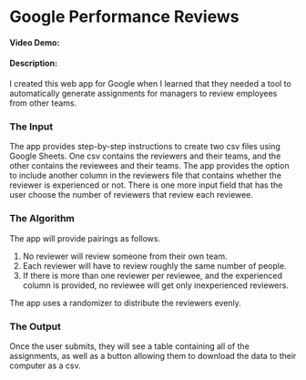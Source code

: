 # Google Performance Reviews
#### Video Demo:  <URL HERE>
#### Description:

I created this web app for Google when I learned that they needed a tool to automatically generate assignments for managers to review employees from other teams.

### The Input

The app provides step-by-step instructions to create two csv files using Google Sheets. One csv contains the reviewers and their teams, and the other contains the reviewees and their teams. The app provides the option to include another column in the reviewers file that contains whether the reviewer is experienced or not. There is one more input field that has the user choose the number of reviewers that review each reviewee.

### The Algorithm

The app will provide pairings as follows.

1. No reviewer will review someone from their own team.
2. Each reviewer will have to review roughly the same number of people.
3. If there is more than one reviewer per reviewee, and the experienced column is provided, no reviewee will get only inexperienced reviewers.

The app uses a randomizer to distribute the reviewers evenly.

### The Output

Once the user submits, they will see a table containing all of the assignments, as well as a button allowing them to download the data to their computer as a csv.